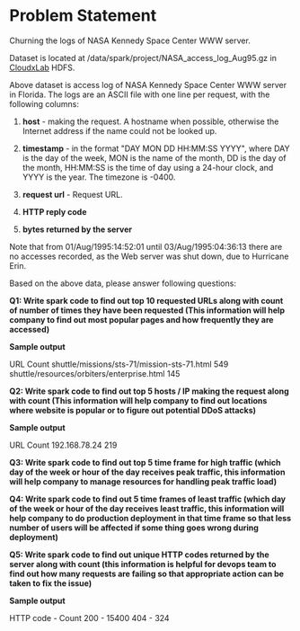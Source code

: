 # Problem Statement

Churning the logs of NASA Kennedy Space Center WWW server.

Dataset is located at /data/spark/project/NASA_access_log_Aug95.gz in [CloudxLab](https://cloudxlab.com) HDFS.

Above dataset is access log of NASA Kennedy Space Center WWW server in Florida. The logs are an ASCII file with one line per request, with the following columns:

1. **host** - making the request. A hostname when possible, otherwise the Internet address if the name could not be looked up.

2. **timestamp** - in the format "DAY MON DD HH:MM:SS YYYY", where DAY is the day of the week, MON is the name of the month, DD is the day of the month, HH:MM:SS is the time of day using a 24-hour clock, and YYYY is the year. The timezone is -0400.

3. **request url** - Request URL.

4. **HTTP reply code**

5. **bytes returned by the server**

Note that from 01/Aug/1995:14:52:01 until 03/Aug/1995:04:36:13 there are no accesses recorded, as the Web server was shut down, due to Hurricane Erin.

Based on the above data, please answer following questions:

**Q1: Write spark code to find out top 10 requested URLs along with count of number of times they have been requested (This information will help company to find out most popular pages and how frequently they are accessed)**

**Sample output**

URL Count
shuttle/missions/sts-71/mission-sts-71.html 549
shuttle/resources/orbiters/enterprise.html 145

**Q2: Write spark code to find out top 5 hosts / IP making the request along with count (This information will help company to find out locations where website is popular or to figure out potential DDoS attacks)**

**Sample output**

URL Count
192.168.78.24 219

**Q3: Write spark code to find out top 5 time frame for high traffic (which day of the week or hour of the day receives peak traffic, this information will help company to manage resources for handling peak traffic load)**

**Q4: Write spark code to find out 5 time frames of least traffic (which day of the week or hour of the day receives least traffic, this information will help company to do production deployment in that time frame so that less number of users will be affected if some thing goes wrong during deployment)**

**Q5: Write spark code to find out unique HTTP codes returned by the server along with count (this information is helpful for devops team to find out how many requests are failing so that appropriate action can be taken to fix the issue)**

**Sample output**

HTTP code - Count
200 - 15400
404 - 324